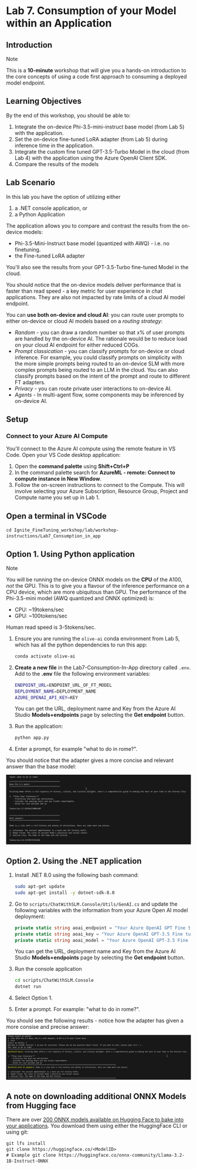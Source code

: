 # Lab 7. Consumption of your Model within an Application 

## Introduction

> [!NOTE]
>This is a **10-minute** workshop that will give you a hands-on introduction to the core concepts of using a code first approach to consuming a deployed model endpoint. 

## Learning Objectives

By the end of this workshop, you should be able to:
1. Integrate the on-device Phi-3.5-mini-instruct base model (from Lab 5) with the application.
1. Set the on-device fine-tuned LoRA adapter (from Lab 5) during inference time in the application.
1. Integrate the custom fine tuned GPT-3.5-Turbo Model in the cloud (from Lab 4) with the application using the Azure OpenAI Client SDK.
1. Compare the results of the models

## Lab Scenario
In this lab you have the option of utilizing either 

1. a .NET console application, or 
1. a Python Application

The application allows you to compare and contrast the results from the on-device models:

- Phi-3.5-Mini-Instruct base model (quantized with AWQ) - i.e. no finetuning.
- the Fine-tuned LoRA adapter

You'll also see the results from your GPT-3.5-Turbo fine-tuned Model in the cloud.

You should notice that the on-device models deliver performance that is faster than read speed - a key metric for user experience in chat applications. They are also not impacted by rate limits of a cloud AI model endpoint. 

You can **use both on-device and cloud AI**: you can route user prompts to either on-device or cloud AI models based on a *routing strategy*:

- *Random* - you can draw a random number so that x% of user prompts are handled by the on-device AI. The rationale would be to reduce load on your cloud AI endpoint for either reduced COGs.
- *Prompt classication* - you can classify prompts for on-device or cloud inference. For example, you could classify prompts on simplicity with the more simple prompts being routed to an on-device SLM with more complex prompts being routed to an LLM in the cloud. You can also classify prompts based on the intent of the prompt and route to different FT adapters.
- *Privacy* - you can route private user interactions to on-device AI.
- *Agents* - In multi-agent flow, some components may be inferenced by on-device AI.

## Setup

### Connect to your Azure AI Compute

You'll connect to the Azure AI compute using the remote feature in VS Code. Open your VS Code desktop application:

1. Open the **command palette** using  **Shift+Ctrl+P**
1. In the command palette search for **AzureML - remote: Connect to compute instance in New Window**.
1. Follow the on-screen instructions to connect to the Compute. This will involve selecting your Azure Subscription, Resource Group, Project and Compute name you set up in Lab 1.


## Open a terminal in VSCode

```
cd Ignite_FineTuning_workshop/lab/workshop-instructions/Lab7_Consumption_in_app
```

## Option 1. Using Python application

> [!NOTE]
> You will be running the on-device ONNX models on the **CPU** of the A100, *not* the GPU. This is to give you a flavour of the inference performance on a CPU device, which are more ubiquitous than GPU. The performance of the Phi-3.5-mini model (AWQ quantized and ONNX optimized) is:
>
> - CPU: ~19tokens/sec
> - GPU: ~100tokens/sec
>
> Human read speed is 3-5tokens/sec.

1. Ensure you are running the `olive-ai` conda environment from Lab 5, which has all the python dependencies to run this app:
   ```bash
   conda activate olive-ai
   ```
1. **Create a new file** in the Lab7-Consumption-In-App directory called `.env`. Add to the **.env** file the following environment variables:
   ```bash
   ENDPOINT_URL=ENDPOINT_URL_OF_FT_MODEL
   DEPLOYMENT_NAME=DEPLOYMENT_NAME
   AZURE_OPENAI_API_KEY=KEY
   ```
   You can get the URL, deployment name and Key from the Azure AI Studio **Models+endpoints** page by selecting the **Get endpoint** button.
1. Run the application:
   ```bash
   python app.py
   ```

1. Enter a prompt, for example "what to do in rome?".

You should notice that the adapter gives a more concise and relevant answer than the base model:

![result](./images/python-results.png)

## Option 2. Using the .NET application 

1. Install .NET 8.0 using the following bash command:
   ```bash
   sudo apt-get update 
   sudo apt-get install -y dotnet-sdk-8.0
   ```
1. Go to `scripts/ChatWithSLM.Console/Utils/GenAI.cs` and update the following variables with the information from your Azure Open AI model deployment:
   ```csharp
   private static string aoai_endpoint = "Your Azure OpenAI GPT Fine tuned GPT-3.5 endpoint";
   private static string aoai_key = "Your Azure OpenAI GPT-3.5 Fine tuned endpoint key";
   private static string aoai_model = "Your Azure OpenAI GPT-3.5 Fine tuned endpoint deployment";
   ```
   You can get the URL, deployment name and Key from the Azure AI Studio **Models+endpoints** page by selecting the **Get endpoint** button.

1. Run the console application
   ```bash
   cd scripts/ChatWithSLM.Console
   dotnet run
   ```
1. Select Option 1.
1. Enter a prompt. For example: "what to do in rome?".

You should see the following results - notice how the adapter has given a more consise and precise answer:


![csharp results](./images/csharp-results.png)


## A note on downloading additional ONNX Models from Hugging face 

There are over [200 ONNX models available on Hugging Face to bake into your applications](https://huggingface.co/onnx-community). You download them using either the HuggingFace CLI or using git:

```
git lfs install
git clone https://huggingface.co/<ModelID>
# Example git clone https://huggingface.co/onnx-community/Llama-3.2-1B-Instruct-ONNX
```
